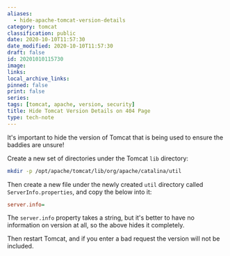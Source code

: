 ```yaml
---
aliases:
  - hide-apache-tomcat-version-details
category: tomcat
classification: public
date: 2020-10-10T11:57:30
date_modified: 2020-10-10T11:57:30
draft: false
id: 20201010115730
image: 
links: 
local_archive_links: 
pinned: false
print: false
series: 
tags: [tomcat, apache, version, security]
title: Hide Tomcat Version Details on 404 Page
type: tech-note
---
```


It's important to hide the version of Tomcat that is being used to ensure the baddies are unsure!

Create a new set of directories under the Tomcat `lib` directory:

```sh
mkdir -p /opt/apache/tomcat/lib/org/apache/catalina/util
```

Then create a new file under the newly created `util` directory called `ServerInfo.properties`, and copy the below into it:

```ini
server.info=
```

The `server.info` property takes a string, but it's better to have no information on version at all, so the above hides it completely.

Then restart Tomcat, and if you enter a bad request the version will not be included.
